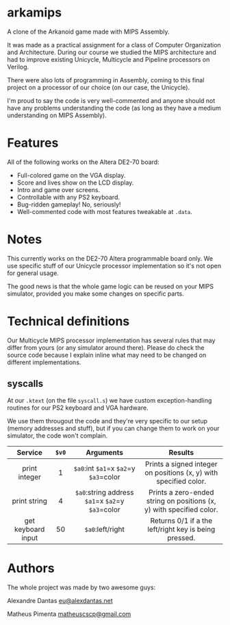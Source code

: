 # arkamips

A clone of the Arkanoid game made with MIPS Assembly.

It was made as a practical assignment for a class of Computer Organization and
Architecture. During our course we studied the MIPS architecture and had to
improve existing Unicycle, Multicycle and Pipeline processors on Verilog.

There were also lots of programming in Assembly, coming to this final project on
a processor of our choice (on our case, the Unicycle).

I'm proud to say the code is very well-commented and anyone should not have any
problems understanding the code (as long as they have a medium understanding on
MIPS Assembly). 

# Features

All of the following works on the Altera DE2-70 board:

* Full-colored game on the VGA display.
* Score and lives show on the LCD display.
* Intro and game over screens.
* Controllable with any PS2 keyboard.
* Bug-ridden gameplay! No, seriously!
* Well-commented code with most features tweakable at `.data`.

# Notes

This currently works on the DE2-70 Altera programmable board only. We use
specific stuff of our Unicycle processor implementation so it's not open for
general usage.

The good news is that the whole game logic can be reused on your MIPS simulator,
provided you make some changes on specific parts.

# Technical definitions

Our Multicycle MIPS processor implementation has several rules that
may differ from yours (or any simulator around there). Please do check
the source code because I explain inline what may need to be changed
on different implementations.

## syscalls

At our `.ktext` (on the file `syscall.s`) we have custom exception-handling routines
for our PS2 keyboard and VGA hardware.

We use them througout the code and they're very specific to our setup (memory
addresses and stuff), but if you can change them to work on your simulator,
the code won't complain.

| Service             | `$v0` | Arguments                             | Results |
|:-------------------:|:-----:|:-------------------------------------:|:-------:|
| print integer       |     1 | `$a0`:int `$a1`=x `$a2`=y `$a3`=color | Prints a signed integer on positions (x, y) with specified color. |
| print string        |     4 | `$a0`:string address `$a1`=x `$a2`=y `$a3`=color | Prints a zero-ended string on positions (x, y) with specified color. |
| get keyboard input  |    50 | `$a0`:left/right | Returns 0/1 if a the left/right key is being pressed. |


# Authors

The whole project was made by two awesome guys:

Alexandre Dantas <eu@alexdantas.net>

Matheus Pimenta <matheuscscp@gmail.com>

